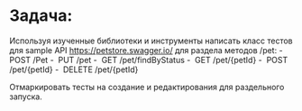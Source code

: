 # Задача:
Используя изученные библиотеки и инструменты написать класс тестов для sample API https://petstore.swagger.io/ для раздела методов /pet:
-  POST /Pet
-  PUT /pet
-  GET /pet/findByStatus
-  GET /pet/{petId}
-  POST /pet/{petId}
-  DELETE /pet/{petId}

Отмаркировать тесты на создание и редактирования для раздельного запуска.